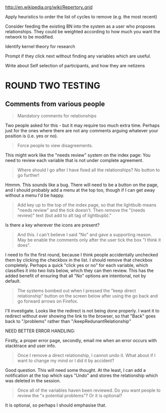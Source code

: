http://en.wikipedia.org/wiki/Repertory_grid

Apply heuristics to order the list of cycles to remove (e.g. the most recent)

Consider feeding the existing BN into the system as a user who proposes relationships.
They could be weighted according to how much you want the network to be modified.

Identify kernel theory for research

Prompt if they click next without finding any variables which are useful.

Write about Self selection of participants, and how they are netizens


# ROUND TWO TESTING

## Comments from various people

> Mandatory comments for relationships 

Two people asked for this - but it may require too much extra time. Perhaps just for the ones where there are not any comments arguing whatever your position is (i.e. yes or no).


> Force people to view disagreements.

This might work like the "needs review" system on the index page: You need to review each variable that is not under complete agreement.


> Where should I go after I have fixed all the relationships?  No button to go further!

Hmmm. This sounds like a bug. There will need to be a button on the page, and I should probably add a menu at the top too, though if I can get away without a menu I'd be happy.


> Add key up to the top of the index page, so that the lightbulb means "needs review" and the tick doesn't. Then remove the "(needs review)" text (but add to alt tag of lightbupb)."

Is there a key wherever the icons are present?


> And this. I can't believe I said "No" and gave a supporting reason.  May be enable the comments only after the user tick the box "I think it does".

I need to fix the first round, because I think people accidentally unchecked them by clicking the checkbox in the list. I should remove that checkbox completely.
Perhaps a quick "click yes or no" for each variable, which classifies it into two lists below, which they can then review.
This has the added benefit of ensuring that all "No" options are intentional, not by default.


> The systems bombed out when I pressed the "keep direct relationship" button on the screen below after using the go back and go forward arrows on Firefox.

I'll investigate. Looks like the redirect is not being done properly. I want it to redirect without ever showing the link to the browser, so that "Back" goes back to "/problems" rather than "/keepRedunantRelationship"

NEED BETTER ERROR HANDLING:

Firstly, a proper error page, secondly, email me when an error occurs with stacktrace and user info.


> Once I remove a direct relationship, I cannot undo it.  What about if I want to change my mind or I did it by accident?

Good question. This will need some thought. At the least, I can add a notification at the top which says "Undo" and stores the relationship which was deleted in the session.


> Once all of the variables haven been reviewed.  Do you want people to review the "x potential problems"?  Or it is optional?

It is optional, so perhaps I should emphasise that.

